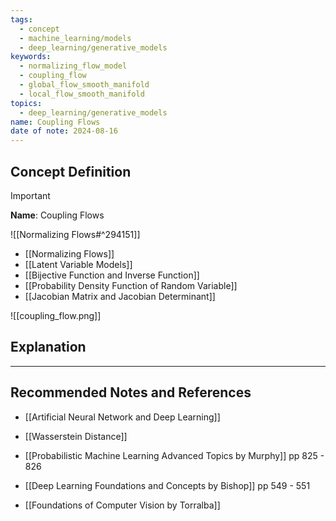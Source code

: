 ```yaml
---
tags:
  - concept
  - machine_learning/models
  - deep_learning/generative_models
keywords:
  - normalizing_flow_model
  - coupling_flow
  - global_flow_smooth_manifold
  - local_flow_smooth_manifold
topics:
  - deep_learning/generative_models
name: Coupling Flows
date of note: 2024-08-16
---
```


## Concept Definition

>[!important]
>**Name**: Coupling Flows

![[Normalizing Flows#^294151]]

- [[Normalizing Flows]]
- [[Latent Variable Models]]
- [[Bijective Function and Inverse Function]]
- [[Probability Density Function of Random Variable]]
- [[Jacobian Matrix and Jacobian Determinant]]



![[coupling_flow.png]]

## Explanation




-----------
##  Recommended Notes and References


- [[Artificial Neural Network and Deep Learning]]



- [[Wasserstein Distance]]
- [[Probabilistic Machine Learning Advanced Topics by Murphy]] pp 825 - 826
- [[Deep Learning Foundations and Concepts by Bishop]] pp 549 - 551
- [[Foundations of Computer Vision by Torralba]]
